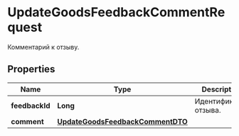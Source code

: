 

# UpdateGoodsFeedbackCommentRequest

Комментарий к отзыву.

## Properties

Name | Type | Description | Notes
------------ | ------------- | ------------- | -------------
**feedbackId** | **Long** | Идентификатор отзыва.  | 
**comment** | [**UpdateGoodsFeedbackCommentDTO**](UpdateGoodsFeedbackCommentDTO.md) |  | 



